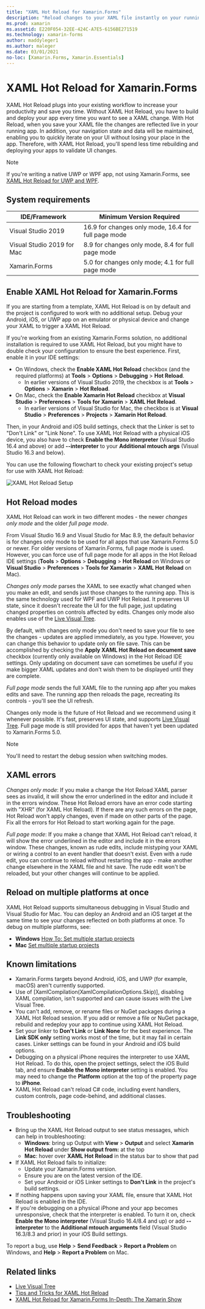 ```yaml
---
title: "XAML Hot Reload for Xamarin.Forms"
description: "Reload changes to your XAML file instantly on your running application so you don't have to build your Xamarin.Forms project after every XAML change."
ms.prod: xamarin
ms.assetid: E220F054-32EE-424C-A7E5-6156BE271519
ms.technology: xamarin-forms
author: maddyleger1
ms.author: maleger
ms.date: 03/01/2021
no-loc: [Xamarin.Forms, Xamarin.Essentials]
---
```


# XAML Hot Reload for Xamarin.Forms

XAML Hot Reload plugs into your existing workflow to increase your productivity and save you time. Without XAML Hot Reload, you have to build and deploy your app every time you want to see a XAML change. With Hot Reload, when you save your XAML file the changes are reflected live in your running app. In addition, your navigation state and data will be maintained, enabling you to quickly iterate on your UI without losing your place in the app. Therefore, with XAML Hot Reload, you'll spend less time rebuilding and deploying your apps to validate UI changes.

> [!NOTE]
> If you're writing a native UWP or WPF app, not using Xamarin.Forms, see [XAML Hot Reload for UWP and WPF](/visualstudio/debugger/xaml-hot-reload).

## System requirements

| IDE/Framework | Minimum Version Required |
|------|------------------|
|Visual Studio 2019 | 16.9 for changes only mode, 16.4 for full page mode
Visual Studio 2019 for Mac | 8.9 for changes only mode, 8.4 for full page mode
Xamarin.Forms | 5.0 for changes only mode; 4.1 for full page mode

## Enable XAML Hot Reload for Xamarin.Forms

If you are starting from a template, XAML Hot Reload is on by default and the project is configured to work with no additional setup. Debug your Android, iOS, or UWP app on an emulator or physical device and change your XAML to trigger a XAML Hot Reload.

If you're working from an existing Xamarin.Forms solution, no additional installation is required to use XAML Hot Reload, but you might have to double check your configuration to ensure the best experience. First, enable it in your IDE settings:

* On Windows, check the **Enable XAML Hot Reload** checkbox (and the required platforms) at **Tools** > **Options** > **Debugging** > **Hot Reload**.
  * In earlier versions of Visual Studio 2019, the checkbox is at  **Tools** > **Options** > **Xamarin** > **Hot Reload**.
* On Mac, check the **Enable Xamarin Hot Reload** checkbox at **Visual Studio** > **Preferences** > **Tools for Xamarin** > **XAML Hot Reload**.
  * In earlier versions of Visual Studio for Mac, the checkbox is at **Visual Studio** > **Preferences** > **Projects** > **Xamarin Hot Reload**.

Then, in your Android and iOS build settings, check that the Linker is set to "Don't Link" or "Link None". To use XAML Hot Reload with a physical iOS device, you also have to check **Enable the Mono interpreter** (Visual Studio 16.4 and above) or add **--interpreter** to your **Additional mtouch args** (Visual Studio 16.3 and below).

You can use the following flowchart to check your existing project's setup for use with XAML Hot Reload:

![XAML Hot Reload Setup](hot-reload-images/hotreloadflowchart.png "XAML Hot Reload Setup Flowchart")

<!-- https://aka.ms/xamarin-hot-reload-mode points to this section -->
## Hot Reload modes

XAML Hot Reload can work in two different modes - the newer *changes only mode* and the older *full page mode*.

From Visual Studio 16.9 and Visual Studio for Mac 8.9, the default behavior is for changes only mode to be used for all apps that use Xamarin.Forms 5.0 or newer. For older versions of Xamarin.Forms, full page mode is used. However, you can force use of full page mode for all
apps in the Hot Reload IDE settings (**Tools** > **Options** > **Debugging** > **Hot Reload** on Windows or **Visual Studio** > **Preferences** > **Tools for Xamarin** > **XAML Hot Reload** on Mac).

*Changes only mode* parses the XAML to see exactly what changed when you make an edit, and sends just those changes to the running app. This is the same technology used for WPF and UWP Hot Reload. It preserves UI state, since it doesn't recreate the UI for the full page, just updating changed properties on controls affected by edits. Changes only mode also enables use of the [Live Visual Tree](live-visual-tree.md).

By default, with changes only mode you don't need to save your file to see the changes - updates are applied immediately, as you type.
However, you can change this behavior to update only on file save. This can be accomplished by checking the **Apply XAML Hot Reload on document save** checkbox (currently only available on Windows) in the Hot Reload IDE settings. Only updating on document save can sometimes be useful if you make bigger XAML updates and don't wish them to be displayed until they are complete.

*Full page mode* sends the full XAML file to the running app after you makes edits and save. The running app then reloads the page, recreating its controls - you'll see the UI refresh.

Changes only mode is the future of Hot Reload and we recommend using it whenever possible. It's fast, preserves UI state, and supports [Live Visual Tree](live-visual-tree.md). Full page mode is still provided for apps that haven't yet been updated to Xamarin.Forms 5.0.

> [!NOTE]
> You'll need to restart the debug session when switching modes.

## XAML errors

*Changes only mode*: If you make a change the Hot Reload XAML parser sees as invalid, it will show
the error underlined in the editor and include it in the errors window. These Hot Reload errors have an error code starting with "XHR" (for XAML Hot Reload). If there are any such errors on the page, Hot Reload
won't apply changes, even if made on other parts of the page. Fix all the errors for Hot Reload to start working again for the page.

*Full page mode*: If you make a change that XAML Hot Reload can't reload, it will show
the error underlined in the editor and include it in the errors window. These changes, known as rude edits, include mistyping your XAML or wiring a control to an event handler that doesn't exist. Even with a rude edit, you can continue to reload without restarting the app - make another change elsewhere in the XAML file and hit save. The rude edit won't be reloaded, but your other changes will continue to be applied.

## Reload on multiple platforms at once

XAML Hot Reload supports simultaneous debugging in Visual Studio and Visual Studio for Mac. You can deploy an Android and an iOS target at the same time to see your changes reflected on both platforms at once. To debug on multiple platforms, see:

* **Windows** [How To: Set multiple startup projects](/visualstudio/ide/how-to-set-multiple-startup-projects?view=vs-2019)
* **Mac** [Set multiple startup projects](/visualstudio/mac/set-startup-projects?view=vsmac-2019)

## Known limitations

* Xamarin.Forms targets beyond Android, iOS, and UWP (for example, macOS) aren't currently supported.
* Use of [XamlCompilation(XamlCompilationOptions.Skip)], disabling XAML compilation, isn't supported and can cause issues with the Live Visual Tree.
* You can't add, remove, or rename files or NuGet packages during a XAML Hot Reload session. If you add or remove a file or NuGet package, rebuild and redeploy your app to continue using XAML Hot Reload.
* Set your linker to **Don't Link** or **Link None** for the best experience. The **Link SDK only** setting works most of the time, but it may fail in certain cases. Linker settings can be found in your Android and iOS build options.
* Debugging on a physical iPhone requires the interpreter to use XAML Hot Reload. To do this, open the project settings, select the iOS Build tab, and ensure **Enable the Mono interpreter** setting is enabled. You may need to change the **Platform** option at the top of the property page to **iPhone**.
* XAML Hot Reload can't reload C# code, including event handlers, custom controls, page code-behind, and additional classes.


## Troubleshooting

* Bring up the XAML Hot Reload output to see status messages, which can help in troubleshooting:
  * **Windows**: bring up Output with **View** > **Output** and select **Xamarin Hot Reload** under **Show output from:** at the top   
  * **Mac**: hover over **XAML Hot Reload** in the status bar to show that pad
* If XAML Hot Reload fails to initialize:
  * Update your Xamarin.Forms version.
  * Ensure you are on the latest version of the IDE.
  * Set your Android or iOS Linker settings to **Don't Link** in the project's build settings.
* If nothing happens upon saving your XAML file, ensure that XAML Hot Reload is enabled in the IDE.
* If you're debugging on a physical iPhone and your app becomes unresponsive, check that the interpreter is enabled. To turn it on, check **Enable the Mono interpreter** (Visual Studio 16.4/8.4 and up) or add **--interpreter** to the **Additional mtouch arguments** field (Visual Studio 16.3/8.3 and prior) in your iOS Build settings.

To report a bug, use **Help** > **Send Feedback** > **Report a Problem** on Windows, and **Help** > **Report a Problem** on Mac.

## Related links

- [Live Visual Tree](live-visual-tree.md)
- [Tips and Tricks for XAML Hot Reload](https://devblogs.microsoft.com/xamarin/tips-tricks-xaml-hot-reload/)
- [XAML Hot Reload for Xamarin.Forms In-Depth: The Xamarin Show](https://www.youtube.com/watch?v=crhjjPjzknk)
